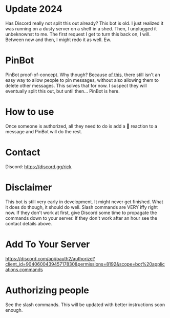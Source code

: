 # Update 2024
Has Discord really not split this out already? This bot is old. I just realized it was running on a dusty server on a shelf in a shed. Then, I unplugged it unbeknownst to me. The first request I get to turn this back on, I will. Between now and then, I might redo it as well. Ew.

# PinBot
PinBot proof-of-concept. Why though? Because [of this](https://support.discord.com/hc/en-us/community/posts/360030264671 "Discord Support"), there still isn't an easy way to allow people to pin messages, without also allowing them to delete other messages. This solves that for now. I suspect they will eventually split this out, but until then... PinBot is here.

# How to use
Once someone is authorized, all they need to do is add a 📌 reaction to a message and PinBot will do the rest.

# Contact
Discord: https://discord.gg/rick

# Disclaimer
This bot is still very early in development. It might never get finished. What it does do though, it should do well. Slash commands are VERY iffy right now. If they don't work at first, give Discord some time to propagate the commands down to your server. If they don't work after an hour see the contact details above.

# Add To Your Server
https://discord.com/api/oauth2/authorize?client_id=904060043945717830&permissions=8192&scope=bot%20applications.commands

# Authorizing people
See the slash commands. This will be updated with better instructions soon enough.
